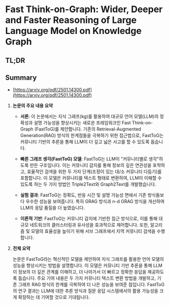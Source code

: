 # Fast Think-on-Graph: Wider, Deeper and Faster Reasoning of Large Language Model on Knowledge Graph
## TL;DR
## Summary
- [https://arxiv.org/pdf/2501.14300.pdf](https://arxiv.org/pdf/2501.14300.pdf)

1. **논문의 주요 내용 요약**

   - **서론**: 이 논문에서는 지식 그래프(kg)를 활용하여 대규모 언어 모델(LLM)의 정확성과 설명 가능성을 향상시키는 새로운 프레임워크인 Fast Think-on-Graph (FastToG)를 제안합니다. 기존의 Retrieval-Augmented Generation(RAG) 방식의 한계점들을 극복하기 위한 접근법으로, FastToG는 커뮤니티 기반의 추론을 통해 LLM이 더 깊고 넓은 사고를 할 수 있도록 돕습니다.

   - **빠른 그래프 생각(FastToG) 모델**: FastToG는 LLM이 "커뮤니티별로 생각"하도록 만든 구조입니다. 이는 커뮤니티 감지를 통해 정보의 깊은 연관성을 포착하고, 효율적인 검색을 위한 두 가지 단계(조정이 있는 대/소 커뮤니티 다듬기)를 포함합니다. 이 모델은 커뮤니티를 텍스트 형태로 변환하여, LLM이 이해할 수 있도록 하는 두 가지 방법인 Triple2Text와 Graph2Text를 개발했습니다.

   - **실험 결과**: FastToG는 정확도, 반응 시간 및 설명 가능성 면에서 기존 방식들보다 우수한 성능을 보여줍니다. 특히 GRAG 방식과 n-d GRAG 방식을 개선하여 LLM의 응답 품질을 더 높였습니다.

   - **이론적 기반**: FastToG는 커뮤니티 감지에 기반한 접근 방식으로, 이를 통해 대규모 네트워크의 클러스터링과 유사성을 효과적으로 제어합니다. 또한, 알고리즘 및 모델의 효율성을 높이기 위해 서브 그래프에서 지역 커뮤니티 검색을 수행합니다.

2. **전체 요약**
   
   논문은 FastToG라는 혁신적인 모델을 제안하여 지식 그래프를 활용한 언어 모델의 성능을 향상시키는 방법을 설명합니다. 이 모델은 커뮤니티 기반 추론을 통해 LLM이 정보의 더 깊은 관계를 이해하고, 더 나아가서 더 빠르고 정확한 응답을 제공하도록 돕습니다. 주요 기여 내용은 두 가지 커뮤니티 텍스트 변환 방법을 개발하고, 기존 그래프 RAG 방식의 한계를 극복하여 더 나은 성능을 보여준 점입니다. FastToG의 연구 결과는 LLM에 대한 추론 방식과 질문 응답 시스템에서의 활용 가능성을 크게 확장하는 데 기여할 것으로 기대됩니다.